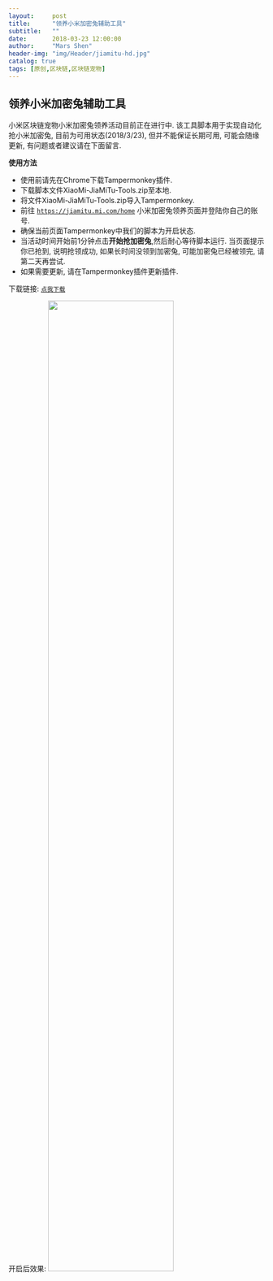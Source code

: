```yaml
---
layout:     post
title:      "领养小米加密兔辅助工具"
subtitle:   ""
date:       2018-03-23 12:00:00
author:     "Mars Shen"
header-img: "img/Header/jiamitu-hd.jpg"
catalog: true
tags: [原创,区块链,区块链宠物]
---
```


<h2 class="section-heading">领养小米加密兔辅助工具</h2>
<p>
小米区块链宠物小米加密兔领养活动目前正在进行中. 该工具脚本用于实现自动化抢小米加密兔, 目前为可用状态(2018/3/23), 但并不能保证长期可用, 可能会随缘更新, 有问题或者建议请在下面留言.
</p>

<p><b>使用方法</b></p>

* 使用前请先在Chrome下载Tampermonkey插件.
* 下载脚本文件XiaoMi-JiaMiTu-Tools.zip至本地.
* 将文件XiaoMi-JiaMiTu-Tools.zip导入Tampermonkey.
* 前往 <code><a href="https://jiamitu.mi.com/home">https://jiamitu.mi.com/home</a></code> 小米加密兔领养页面并登陆你自己的账号.
* 确保当前页面Tampermonkey中我们的脚本为开启状态. 
* 当活动时间开始前1分钟点击**开始抢加密兔**,然后耐心等待脚本运行. 当页面提示你已抢到, 说明抢领成功, 如果长时间没领到加密兔, 可能加密兔已经被领完, 请第二天再尝试.
* 如果需要更新, 请在Tampermonkey插件更新插件.

下载链接: <code><a href="https://github.com/Mars-Shen/XiaoMi-JiaMiTu-Tools/raw/master/XiaoMi-JiaMiTu-Tools.zip">点我下载</a></code>

<!-- 开启前效果:
<img src="{{ site.baseurl }}/img/jiamitu/jiamitu-0.png" width="80%" heigh="80%"> -->
开启后效果:
<img src="{{ site.baseurl }}/img/jiamitu/jiamitu-1.png" width="70%" heigh="70%">